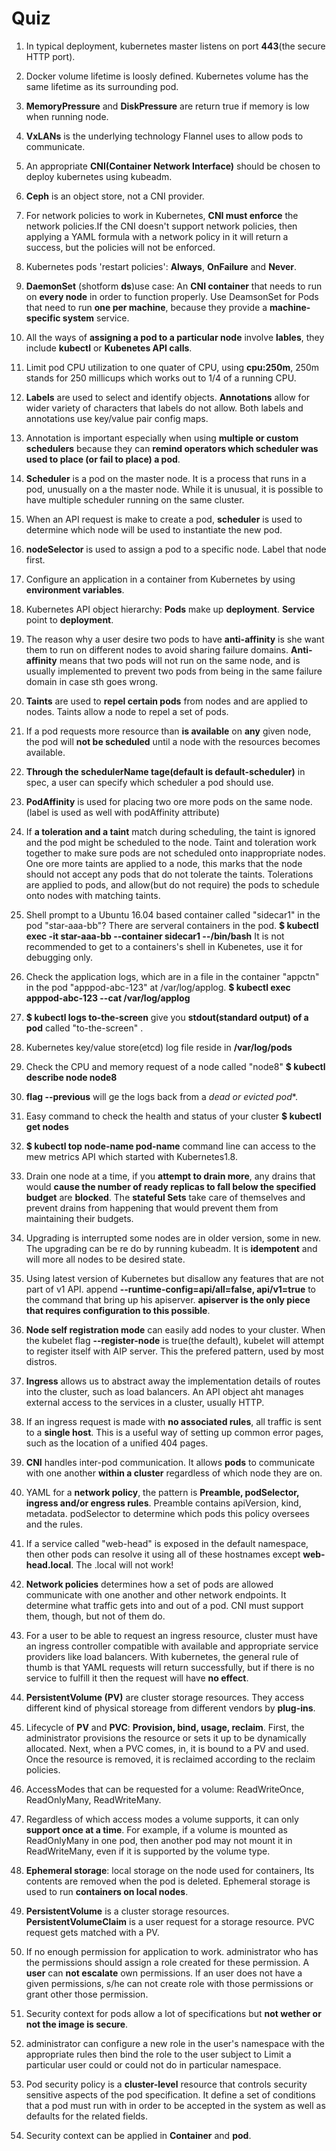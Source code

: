 # Quiz

1. In typical deployment, kubernetes master listens on port **443**(the secure HTTP port).

2. Docker volume lifetime is loosly defined. Kubernetes volume has the same lifetime as its surrounding pod.

3. **MemoryPressure** and **DiskPressure** are return true if memory is low when running node.

4. **VxLANs** is the underlying technology Flannel uses to allow pods to communicate.

5. An appropriate **CNI(Container Network Interface)** should be chosen to deploy kubernetes using kubeadm.

6. **Ceph** is an object store, not a CNI provider.

7. For network policies to work in Kubernetes, **CNI must enforce** the network policies.If the CNI doesn't support network policies, then applying a YAML formula with a network policy in it will return a success, but the policies will not be enforced.

8. Kubernetes pods 'restart policies': **Always**, **OnFailure** and **Never**.

9. **DaemonSet** (shotform **ds**)use case: An **CNI container** that needs to run on **every node** in order to function properly. Use DeamsonSet for Pods that need to run **one per machine**, because they provide a **machine-specific system** service.

10. All the ways of **assigning a pod to a particular node** involve **lables**, they include **kubectl** or **Kubenetes API calls**.  

11. Limit pod CPU utilization to one quater of CPU, using **cpu:250m**, 250m stands for 250 millicups which works out to 1/4 of a running CPU.

12. **Labels** are used to select and identify objects. **Annotations** allow for wider variety of characters that labels do not allow. Both labels and annotations use key/value pair config maps.

13. Annotation is important especially when using **multiple or custom schedulers** because they can **remind operators which scheduler was used to place (or fail to place) a pod**.

14. **Scheduler** is a pod on the master node. It is a process that runs in a pod, unusually on a the master node. While it is unusual, it is possible to have multiple scheduler running on the same cluster.

15. When an API request is make to create a pod, **scheduler** is used to determine which node will be used to instantiate the new pod.

16. **nodeSelector** is used to assign a pod to a specific node. Label that node first.

17. Configure an application in a container from Kubernetes by using **environment variables**.

18. Kubernetes API object hierarchy: **Pods** make up **deployment**. **Service** point to **deployment**.

19. The reason why a user desire two pods to have **anti-affinity** is she want them to run on different nodes to avoid sharing failure domains. **Anti-affinity** means that two pods will not run on the same node, and is usually implemented to prevent two pods from being in the same failure domain in case sth goes wrong.

20. **Taints** are used to **repel certain pods** from nodes and are applied to nodes. Taints allow a node to repel a set of pods.  

21. If a pod requests more resource than **is available** on **any** given node, the pod will **not be scheduled** until a node with the resources becomes available.

22. **Through the schedulerName tage(default is default-scheduler)** in spec, a user can specify which scheduler a pod should use.

23. **PodAffinity** is used for placing two ore more pods on the same node. (label is used as well with podAffinity attribute)

24. If **a toleration and a taint** match during scheduling, the taint is ignored and the pod might be scheduled to the node. Taint and toleration work together to make sure pods are not scheduled onto inappropriate nodes. One ore more taints are applied to a node, this marks that the node should not accept any pods that do not tolerate the taints. Tolerations are applied to pods, and allow(but do not require) the pods to schedule onto nodes with matching taints.

25. Shell prompt to a Ubuntu 16.04 based container called "sidecar1" in the pod "star-aaa-bb"? There are serveral containers in the pod. **$ kubectl exec -it star-aaa-bb --container sidecar1 --/bin/bash** It is not recommended to get to a containers's shell in Kubenetes, use it for debugging only.

26. Check the application logs, which are in a file in the container "appctn" in the pod "apppod-abc-123" at /var/log/applog. **$ kubectl exec apppod-abc-123 --cat /var/log/applog**

27. **$ kubectl logs to-the-screen** give you **stdout(standard output) of a pod** called "to-the-screen" .

28. Kubernetes key/value store(etcd) log file reside in **/var/log/pods**

29. Check the CPU and memory request of a node called "node8" **$ kubectl describe node node8**

30. **flag --previous** will ge the logs back from a **dead or evicted* pod**.

31. Easy command to check the health and status of your cluster **$ kubectl get nodes**

32. **$ kubectl top node-name pod-name** command line can access to the mew metrics API which started with Kubernetes1.8.

33. Drain one node at a time, if you **attempt to drain more**, any drains that would **cause the number of ready replicas to fall below the specified budget** are **blocked**. The **stateful Sets** take care of themselves and prevent drains from happening that would prevent them from maintaining their budgets.

34. Upgrading is interrupted some nodes are in older version, some in new. The upgrading can be re do by running kubeadm. It is **idempotent** and will more all nodes to be desired state.

35. Using latest version of Kubernetes but disallow any features that are not part of v1 API. append **--runtime-config=api/all=false, api/v1=true** to the command that bring up his apiserver. **apiserver is the only piece that requires configuration to this possible**.

36. **Node self registration mode** can easily add nodes to your cluster. When the kubelet flag **--register-node** is true(the default), kubelet will attempt to register itself with AIP server. This the prefered pattern, used by most distros.  

37. **Ingress** allows us to abstract away the implementation details of routes into the cluster, such as load balancers. An API object aht manages external access to the services in a cluster, usually HTTP.

38. If an ingress request is made with **no associated rules**, all traffic is sent to a **single host**. This is a useful way of setting up common error pages, such as the location of a unified 404 pages.

39. **CNI** handles inter-pod communication. It allows **pods** to communicate with one another **within a cluster** regardless of which node they are on.

40. YAML for a **network policy**, the pattern is **Preamble, podSelector, ingress and/or engress rules**. Preamble contains apiVersion, kind, metadata. podSelector to determine which pods this policy oversees and the rules.

41. If a service called "web-head" is exposed in the default namespace, then other pods can resolve it using all of these hostnames except **web-head.local**. The .local will not work!

42. **Network policies** determines how a set of pods are allowed communicate with one another and other network endpoints. It determine what traffic gets into and out of a pod. CNI must support them, though, but not of them do.

43.  For a user to be able to request an ingress resource, cluster must have an ingress controller compatible with available and appropriate service providers like load balancers. With kubernetes, the general rule of thumb is that YAML requests will return successfully, but if there is no service to fulfill it then the request will have **no effect**.

44. **PersistentVolume (PV)** are cluster storage resources. They access different kind of physical storeage from different vendors by **plug-ins**.

45. Lifecycle of **PV** and **PVC**: **Provision, bind, usage, reclaim**. First, the administrator provisions the resource or sets it up to be dynamically allocated. Next, when a PVC comes, in, it is bound to a PV and used. Once the resource is removed, it is reclaimed according to the reclaim policies.

46. AccessModes that can be requested for a volume: ReadWriteOnce, ReadOnlyMany, ReadWriteMany.

47. Regardless of which access modes a volume supports, it can only **support once at a time**. For example, if a volume is mounted as ReadOnlyMany in one pod, then another pod may not mount it in ReadWriteMany, even if it is supported by the volume type.

48. **Ephemeral storage**: local storage on the node used for containers, Its contents are removed when the pod is deleted. Ephemeral storage is used to run **containers on local nodes**.

49. **PersistentVolume** is a cluster storage resources. **PersistentVolumeClaim** is a user request for a storage resource. PVC request gets matched with a PV.

50. If no enough permission for application to work. administrator who has the permissions should assign a role created for these permission. A **user** can **not escalate** own permissions. If an user does not have a given permissions, s/he can not create role with those permissions or grant other those permission.

51. Security context for pods allow a lot of specifications but **not wether or not the image is secure**.

52. administrator can configure a new role in the user's namespace with the appropriate rules then bind the role to the user subject to Limit a particular user could or could not do in particular namespace.

53. Pod security policy is a **cluster-level** resource that controls security sensitive aspects of the pod specification. It define a set of conditions that a pod must run with in order to be accepted in the system as well as defaults for the related fields.

54. Security context can be applied in **Container** and **pod**.
